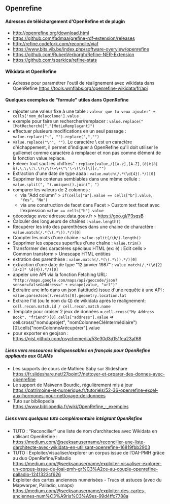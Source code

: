 
## Openrefine

#### Adresses de téléchargement d'OpenRefine et de plugin
* http://openrefine.org/download.html
* https://github.com/fadmaa/grefine-rdf-extension/releases 
* http://refine.codefork.com/reconcile/viaf
* https://www.bits.vib.be/index.php/software-overview/openrefine
* https://github.com/RubenVerborgh/Refine-NER-Extension
* https://github.com/sparkica/refine-stats

#### Wikidata et OpenRefine
* Adresse pour paramétrer l'outil de réalignement avec wikidata dans OpenRefine
https://tools.wmflabs.org/openrefine-wikidata/fr/api

#### Quelques exemples de "formule" utiles dans OpenRefine
* rajouter une valeur fixe à une table : `valeur que tu veux ajouter" + cells['nom_delacolone'].value`
* exemple pour faire un rechercher/remplacer : `value.replace("[MotRecherché]","[MotLeRemplaçant]")`
* effectuer plusieurs modifications en un seul passage : `value.replace("~", "").replace(",","")`
* `value.replace("\"", "")`. Le caractère \ est un caractère d'échappement, il permet d'indiquer à OpenRefine qu'il doit utiliser le guillemet comme caractère à remplacer et non pas comme élément de la fonction value.replace.
* Enlever tout sauf les chiffres" : `replace(value,/[[a-z],[A-Z],(é|è|à|ù),\,\;\:\.\?\/\!\=\+\"\'\-\(\)\[\]]/,"")`
* Extraction d'une date de type aaaa : `value.match(/.*(\d{4}).*/)[0]`
* Supprimer les contenus semblables dans une même cellule : `value.split(", ").uniques().join(", ")`
* comparer les valeurs  de 2 colonnes :
  * via "Add column" > `if(cells["a"].value == cells["b"].value, "Yes", "No")`
  * via une construction de facet dans Facet > Custom text facet avec l'expression `value == cells["b"].value`
* géocodage avec adresse.data.gouv.fr > https://goo.gl/P3sqsB
* Calculer des longueurs de chaînes : `value.length()`
* Récupérer les info des parenthèses dans une chaine de charactère : `value.match(/.*(\(.*\)).*/)[0]`
* Compter les mots d'une chaîne : `value.split(/\b/).length()`
* Supprimer les espaces superflus d'une chaîne : `value.trim()`
* Transformer des caractères spéciaux HTML (ex: &eacute;) : Edit cells > Common transform > Unescape HTML entities
* extration des parenthèse : `value.match(/.*(\(.*\)).*/)[0]`
* extraction d'une date de type "12 janvier 1987" : `value.match(/.*(\d{2} [a-z]* \d{4}).*/)[0]`
* appeler une API via la fonction Fetching URL: `"http://maps.google.com/maps/api/geocode/json?sensor=false&address=" + escape(value, "url")"`
* Extraitre une info dans un json (lattitude) issue d'une requête à une API : `value.parseJson().results[0].geometry.location.lat`
* Extraire l'id (ou le nom du Q) de wikidata après le réalignement: `cell.recon.match.id / cell.recon.match.name`
* Template pour croiser 2 jeux de données = `cell.cross("My Address Book", "friend")[0].cells["address"].value`
=> cell.cross("nomduprojet", "nomColonneeCléIntermédiaire")[0].cells["nomColonneArécupérer"].value
* pour exporter en geojson : https://gist.github.com/psychemedia/53e30d3d151fea23af68


##### Liens vers ressources indispensables en français pour OpenRefine appliqués aux GLAMs
* Les supports de cours de Mathieu Saby sur Slideshare
https://fr.slideshare.net/27point7/nettoyer-et-prparer-des-donnes-avec-openrefine
* Le support de Maïwenn Bourdic, régulièrement mis à jour
https://patrimoine-et-numerique.fr/tutoriels/52-36-openrefine-excel-aux-hormones-pour-nettoyage-de-donnees
* Tuto sur bibliopedia
https://www.bibliopedia.fr/wiki/OpenRefine_:_exemples


##### Liens vers quelques tuto complémentaire intégrant OpenRefine
* TUTO : “Reconcilier” une liste de nom d’architectes avec Wikidata en utilisant OpenRefine : https://medium.com/@seeksanusername/reconcilier-une-liste-darchitecte-avec-wikidata-en-utilisant-openrefine-16819fbb2903
* TUTO : Exploiter/visualiser/explorer un corpus issue de l’OAI-PMH grâce au duo OpenRefine/Palladio
https://medium.com/@seeksanusername/exploiter-visualiser-explorer-un-corpus-issue-de-loai-pmh-gr%C3%A2ce-au-couple-openrefine-palladio-1241323cf626
* Exploiter des cartes anciennes numérisées - Trucs et astuces (avec du Mapwarper, Palladio, umaps)
https://medium.com/@seeksanusername/exploiter-des-cartes-anciennes-num%C3%A9ris%C3%A9es-99d4ffc7788a
